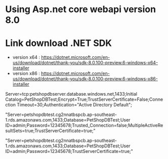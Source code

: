 # Using Asp.net core webapi version 8.0
# Link download .NET SDK
- version x64 : https://dotnet.microsoft.com/en-us/download/dotnet/thank-you/sdk-8.0.100-preview.6-windows-x64-installer
- version x86 : https://dotnet.microsoft.com/en-us/download/dotnet/thank-you/sdk-8.0.100-preview.6-windows-x86-installer


Server=tcp:petshopdbserver.database.windows.net,1433;Initial Catalog=PetShopDBTest;Encrypt=True;TrustServerCertificate=False;Connection Timeout=30;Authentication="Active Directory Default";

"Server=petshopdbtest.cg2nnatbspcb.ap-southeast-1.rds.amazonaws.com,1433;Database=PetShopDBTest;User ID=admin;Password=12345678;Trusted_Connection=false;MultipleActiveResultSets=true;TrustServerCertificate=true;"

"Server=petshopdbtest.cg2nnatbspcb.ap-southeast-1.rds.amazonaws.com,1433;Database=PetShopDBTest;User ID=admin;Password=12345678;TrustServerCertificate=true;"